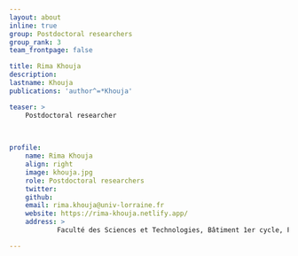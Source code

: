 ```yaml
---
layout: about
inline: true
group: Postdoctoral researchers
group_rank: 3
team_frontpage: false

title: Rima Khouja
description: 
lastname: Khouja
publications: 'author^=*Khouja'

teaser: > 
    Postdoctoral researcher
    
    

profile:
    name: Rima Khouja
    align: right
    image: khouja.jpg
    role: Postdoctoral researchers
    twitter: 
    github: 
    email: rima.khouja@univ-lorraine.fr
    website: https://rima-khouja.netlify.app/
    address: >
            Faculté des Sciences et Technologies, Bâtiment 1er cycle, F-54000 Nancy

---
```

